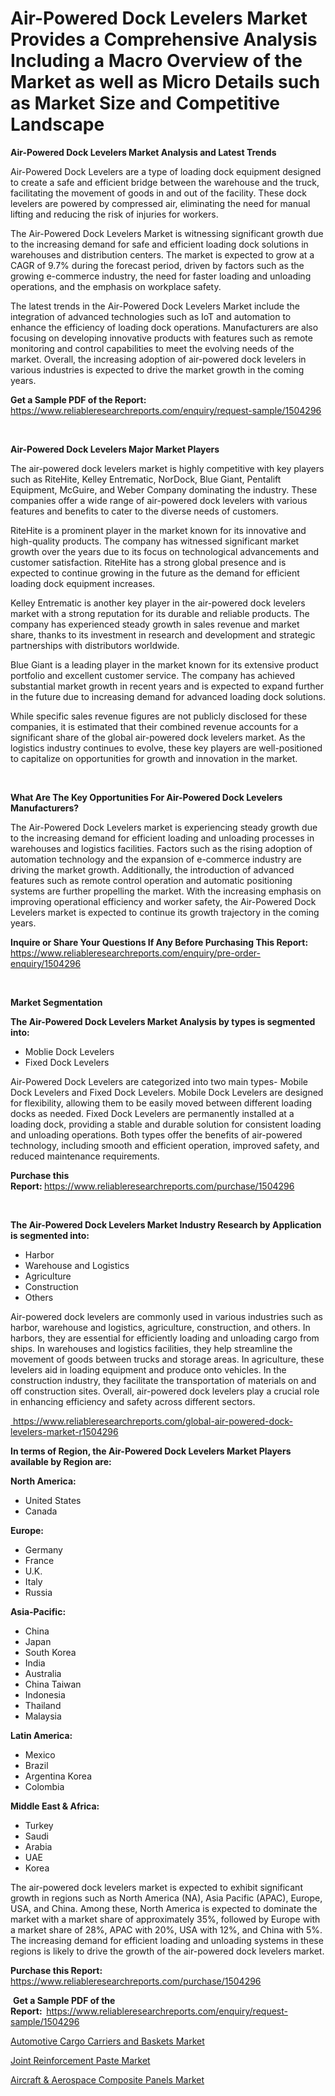 <p><h1>Air-Powered Dock Levelers Market Provides a Comprehensive Analysis Including a Macro Overview of the Market as well as Micro Details such as Market Size and Competitive Landscape</h1></p><p><strong>Air-Powered Dock Levelers Market Analysis and Latest Trends</strong></p>
<p><p>Air-Powered Dock Levelers are a type of loading dock equipment designed to create a safe and efficient bridge between the warehouse and the truck, facilitating the movement of goods in and out of the facility. These dock levelers are powered by compressed air, eliminating the need for manual lifting and reducing the risk of injuries for workers.</p><p>The Air-Powered Dock Levelers Market is witnessing significant growth due to the increasing demand for safe and efficient loading dock solutions in warehouses and distribution centers. The market is expected to grow at a CAGR of 9.7% during the forecast period, driven by factors such as the growing e-commerce industry, the need for faster loading and unloading operations, and the emphasis on workplace safety.</p><p>The latest trends in the Air-Powered Dock Levelers Market include the integration of advanced technologies such as IoT and automation to enhance the efficiency of loading dock operations. Manufacturers are also focusing on developing innovative products with features such as remote monitoring and control capabilities to meet the evolving needs of the market. Overall, the increasing adoption of air-powered dock levelers in various industries is expected to drive the market growth in the coming years.</p></p>
<p><strong>Get a Sample PDF of the Report:&nbsp;</strong> <a href="https://www.reliableresearchreports.com/enquiry/request-sample/1504296">https://www.reliableresearchreports.com/enquiry/request-sample/1504296</a></p>
<p>&nbsp;</p>
<p><strong>Air-Powered Dock Levelers Major Market Players</strong></p>
<p><p>The air-powered dock levelers market is highly competitive with key players such as RiteHite, Kelley Entrematic, NorDock, Blue Giant, Pentalift Equipment, McGuire, and Weber Company dominating the industry. These companies offer a wide range of air-powered dock levelers with various features and benefits to cater to the diverse needs of customers.</p><p>RiteHite is a prominent player in the market known for its innovative and high-quality products. The company has witnessed significant market growth over the years due to its focus on technological advancements and customer satisfaction. RiteHite has a strong global presence and is expected to continue growing in the future as the demand for efficient loading dock equipment increases.</p><p>Kelley Entrematic is another key player in the air-powered dock levelers market with a strong reputation for its durable and reliable products. The company has experienced steady growth in sales revenue and market share, thanks to its investment in research and development and strategic partnerships with distributors worldwide.</p><p>Blue Giant is a leading player in the market known for its extensive product portfolio and excellent customer service. The company has achieved substantial market growth in recent years and is expected to expand further in the future due to increasing demand for advanced loading dock solutions.</p><p>While specific sales revenue figures are not publicly disclosed for these companies, it is estimated that their combined revenue accounts for a significant share of the global air-powered dock levelers market. As the logistics industry continues to evolve, these key players are well-positioned to capitalize on opportunities for growth and innovation in the market.</p></p>
<p>&nbsp;</p>
<p><strong>What Are The Key Opportunities For Air-Powered Dock Levelers Manufacturers?</strong></p>
<p><p>The Air-Powered Dock Levelers market is experiencing steady growth due to the increasing demand for efficient loading and unloading processes in warehouses and logistics facilities. Factors such as the rising adoption of automation technology and the expansion of e-commerce industry are driving the market growth. Additionally, the introduction of advanced features such as remote control operation and automatic positioning systems are further propelling the market. With the increasing emphasis on improving operational efficiency and worker safety, the Air-Powered Dock Levelers market is expected to continue its growth trajectory in the coming years.</p></p>
<p><strong>Inquire or Share Your Questions If Any Before Purchasing This Report:</strong> <a href="https://www.reliableresearchreports.com/enquiry/pre-order-enquiry/1504296">https://www.reliableresearchreports.com/enquiry/pre-order-enquiry/1504296</a></p>
<p>&nbsp;</p>
<p><strong>Market Segmentation</strong></p>
<p><strong>The Air-Powered Dock Levelers Market Analysis by types is segmented into:</strong></p>
<p><ul><li>Moblie Dock Levelers</li><li>Fixed Dock Levelers</li></ul></p>
<p><p>Air-Powered Dock Levelers are categorized into two main types- Mobile Dock Levelers and Fixed Dock Levelers. Mobile Dock Levelers are designed for flexibility, allowing them to be easily moved between different loading docks as needed. Fixed Dock Levelers are permanently installed at a loading dock, providing a stable and durable solution for consistent loading and unloading operations. Both types offer the benefits of air-powered technology, including smooth and efficient operation, improved safety, and reduced maintenance requirements.</p></p>
<p><strong>Purchase this Report:&nbsp;</strong><a href="https://www.reliableresearchreports.com/purchase/1504296">https://www.reliableresearchreports.com/purchase/1504296</a></p>
<p>&nbsp;</p>
<p><strong>The Air-Powered Dock Levelers Market Industry Research by Application is segmented into:</strong></p>
<p><ul><li>Harbor</li><li>Warehouse and Logistics</li><li>Agriculture</li><li>Construction</li><li>Others</li></ul></p>
<p><p>Air-powered dock levelers are commonly used in various industries such as harbor, warehouse and logistics, agriculture, construction, and others. In harbors, they are essential for efficiently loading and unloading cargo from ships. In warehouses and logistics facilities, they help streamline the movement of goods between trucks and storage areas. In agriculture, these levelers aid in loading equipment and produce onto vehicles. In the construction industry, they facilitate the transportation of materials on and off construction sites. Overall, air-powered dock levelers play a crucial role in enhancing efficiency and safety across different sectors.</p></p>
<p><a href="https://www.reliableresearchreports.com/global-air-powered-dock-levelers-market-r1504296">&nbsp;https://www.reliableresearchreports.com/global-air-powered-dock-levelers-market-r1504296</a></p>
<p><strong>In terms of Region, the Air-Powered Dock Levelers Market Players available by Region are:</strong></p>
<p>
    <p> <strong> North America: </strong>
        <ul>
            <li>United States</li>
            <li>Canada</li>
        </ul>
        </p> 
    <p> <strong> Europe: </strong>
        <ul>
            <li>Germany</li>
            <li>France</li>
            <li>U.K.</li>
            <li>Italy</li>
            <li>Russia</li>
        </ul>
        </p> 
    <p> <strong> Asia-Pacific: </strong>
        <ul>
            <li>China</li>
            <li>Japan</li>
            <li>South Korea</li>
            <li>India</li>
            <li>Australia</li>
            <li>China Taiwan</li>
            <li>Indonesia</li>
            <li>Thailand</li>
            <li>Malaysia</li>
        </ul>
        </p> 
    <p> <strong> Latin America: </strong>
        <ul>
            <li>Mexico</li>
            <li>Brazil</li>
            <li>Argentina Korea</li>
            <li>Colombia</li>
        </ul>
        </p> 
    <p> <strong> Middle East & Africa: </strong>
        <ul>
            <li>Turkey</li>
            <li>Saudi</li>
            <li>Arabia</li>
            <li>UAE</li>
            <li>Korea</li>
        </ul>
    </p>
    </p>
<p><p>The air-powered dock levelers market is expected to exhibit significant growth in regions such as North America (NA), Asia Pacific (APAC), Europe, USA, and China. Among these, North America is expected to dominate the market with a market share of approximately 35%, followed by Europe with a market share of 28%, APAC with 20%, USA with 12%, and China with 5%. The increasing demand for efficient loading and unloading systems in these regions is likely to drive the growth of the air-powered dock levelers market.</p></p>
<p><strong>Purchase this Report: </strong><a href="https://www.reliableresearchreports.com/purchase/1504296">https://www.reliableresearchreports.com/purchase/1504296</a></p>
<p>&nbsp;<strong>Get a Sample PDF of the Report:&nbsp;&nbsp;</strong><a href="https://www.reliableresearchreports.com/enquiry/request-sample/1504296">https://www.reliableresearchreports.com/enquiry/request-sample/1504296</a></p>
<p><strong></strong></p>
<p><p><a href="https://medium.com/@barbarakbess8920/automotive-cargo-carriers-and-baskets-market-global-market-share-and-ranking-overall-sales-and-866012d3dead">Automotive Cargo Carriers and Baskets Market</a></p><p><a href="https://medium.com/@sharquayrhodes1927/joint-reinforcement-paste-market-trends-and-analysis-opportunities-and-challenges-for-future-4bcc7205f867">Joint Reinforcement Paste Market</a></p><p><a href="https://medium.com/@sofyanbudiaman1_67863/aircraft-aerospace-composite-panels-market-a-global-and-regional-analysis-focus-on-region-1f99daa34f13">Aircraft & Aerospace Composite Panels Market</a></p></p>